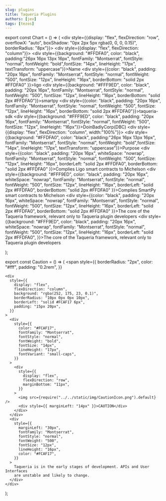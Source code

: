 ```yaml
---
slug: plugins
title: Taqueria Plugins
authors: [jev]
tags: [tezos]
---
```


export const Chart = () => (
    <div style={{display: "flex", flexDirection: "row", overflowX: "auto", boxShadow: "0px 2px 5px rgba(0, 0, 0, 0.15)", borderRadius: "8px"}}>
      <div style={{display: "flex", flexDirection: "column"}}>
        <div style={{background: "#FFDFA0", color: "black", padding:"26px 16px 13px 16px", fontFamily: "Montserrat", fontStyle: "normal", fontWeight: "bold",fontSize: "14px", lineHeight: "17px", textTransform: "uppercase"}}>Name</div>
        <div style={{color: "black", padding: "20px 16px", fontFamily: "Montserrat", fontStyle: "normal", fontWeight: "500", fontSize: "12px", lineHeight: "16px", borderBottom: "solid 2px #FFDFA0" }}>ligo</div>
        <div style={{background: "#FFF9ED", color: "black", padding: "20px 16px", fontFamily: "Montserrat", fontStyle: "normal", fontWeight: "500", fontSize: "12px", lineHeight: "16px", borderBottom: "solid 2px #FFDFA0"}}>smartpy</div>
        <div style={{color: "black", padding: "20px 16px", fontFamily: "Montserrat", fontStyle: "normal", fontWeight: "500", fontSize: "12px", lineHeight: "16px", borderBottom: "solid 2px #FFDFA0"}}>taqueria-sdk</div>
      <div style={{background: "#FFF9ED", color: "black", padding: "20px 16px", fontFamily: "Montserrat", fontStyle: "normal", fontWeight: "500", fontSize: "12px", lineHeight: "16px"}}>DoinBadlyCorp(DBC)</div>
      </div>
      <div style={{display: "flex", flexDirection: "column", width:"100%"}}>
        <div style={{background: "#FFDFA0", color: "black", padding:"26px 16px 13px 16px", fontFamily: "Montserrat", fontStyle: "normal", fontWeight: "bold",fontSize: "14px", lineHeight: "17px", textTransform: "uppercase"}}>Purpose</div>
        <div style={{color: "black", padding: "20px 16px", whiteSpace: "nowrap", fontFamily: "Montserrat", fontStyle: "normal", fontWeight: "500", fontSize: "12px", lineHeight: "16px", borderLeft: "solid 2px #FFDFA0", borderBottom: "solid 2px #FFDFA0"  }}>Complies Ligo smart contracts to Michelson</div>
        <div style={{background: "#FFF9ED", color: "black", padding: "20px 16px", whiteSpace: "nowrap", fontFamily: "Montserrat", fontStyle: "normal", fontWeight: "500", fontSize: "12px", lineHeight: "16px", borderLeft: "solid 2px #FFDFA0", borderBottom: "solid 2px #FFDFA0" }}>Complies SmartPy smart contracts to Michelson</div>
        <div style={{color: "black", padding: "20px 16px", whiteSpace: "nowrap", fontFamily: "Montserrat", fontStyle: "normal", fontWeight: "500", fontSize: "12px", lineHeight: "16px", borderLeft: "solid 2px #FFDFA0", borderBottom: "solid 2px #FFDFA0" }}>The core of the Taqueria framework, relevant only to Taqueria plugin developers</div>
        <div style={{background: "#FFF9ED", color: "black", padding: "20px 16px", whiteSpace: "nowrap", fontFamily: "Montserrat", fontStyle: "normal", fontWeight: "500", fontSize: "12px", lineHeight: "16px", borderLeft: "solid 2px #FFDFA0", }}>The core of the Taqueria framework, relevant only to Taqueria plugin developers</div>
    </div>
 </div>
);


export const Caution = () => (
  <span
    style={{
      borderRadius: "2px",
      color: "#fff",
      padding: "0.2rem",
    }}
  >
    <div
      style={{
        display: "flex",
        flexDirection: "column",
        background: "rgba(252, 175, 23, 0.1)",
        borderRadius: "10px 0px 0px 10px",
        borderLeft: "solid #FCAF17 6px",
        padding: "15px 20px",
      }}
    >
      <div
        style={{
          color: "#FCAF17",
          fontFamily: "Montserrat",
          fontStyle: "normal",
          fontWeight: "bold",
          fontSize: "14px",
          lineHeight: "17px",
          fontVariant: "small-caps",
        }}
      >
        <div
          style={{
            display: "flex",
            flexDirection: "row",
            marginBottom: "11px",
          }}
        >
          <img src={require("../../static/img/CautionIcon.png").default} />
          <div style={{ marginLeft: "14px" }}>CAUTION</div>
        </div>
      </div>
      <div
        style={{
          marginLeft: "30px",
          fontFamily: "Montserrat",
          fontStyle: "normal",
          fontWeight: "500",
          fontSize: "12px",
          lineHeight: "16px",
          color: "#FCAF17",
        }}
      >
        Taqueria is in the early stages of development. APIs and User Interfaces
        are unstable and likely to change.
      </div>
    </div>
  </span>
);

<Chart />
<Caution />
